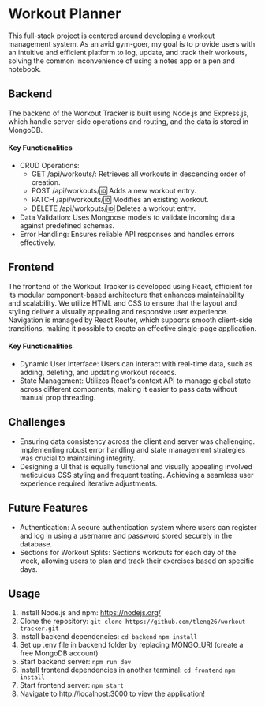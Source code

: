 # Workout Planner
This full-stack project is centered around developing a workout management system. As an avid gym-goer, my goal is to provide users with an intuitive and efficient platform to log, update, and track their workouts, solving the common inconvenience of using a notes app or a pen and notebook.




## Backend
The backend of the Workout Tracker is built using Node.js and Express.js, which handle server-side operations and routing, and the data is stored in MongoDB.

#### Key Functionalities
- CRUD Operations:
  - GET /api/workouts/: Retrieves all workouts in descending order of creation.
  - POST /api/workouts/:id: Adds a new workout entry.
  - PATCH /api/workouts/:id: Modifies an existing workout.
  - DELETE /api/workouts/:id: Deletes a workout entry.
- Data Validation: Uses Mongoose models to validate incoming data against predefined schemas.
- Error Handling: Ensures reliable API responses and handles errors effectively.




## Frontend
The frontend of the Workout Tracker is developed using React, efficient for its modular component-based architecture that enhances maintainability and scalability. We utilize HTML and CSS to ensure that the layout and styling deliver a visually appealing and responsive user experience. Navigation is managed by React Router, which supports smooth client-side transitions, making it possible to create an effective single-page application.

#### Key Functionalities
- Dynamic User Interface: Users can interact with real-time data, such as adding, deleting, and updating workout records.
- State Management: Utilizes React's context API to manage global state across different components, making it easier to pass data without manual prop threading.




## Challenges
- Ensuring data consistency across the client and server was challenging. Implementing robust error handling and state management strategies was crucial to maintaining integrity.
- Designing a UI that is equally functional and visually appealing involved meticulous CSS styling and frequent testing. Achieving a seamless user experience required iterative adjustments.




## Future Features
- Authentication: A secure authentication system where users can register and log in using a username and password stored securely in the database.
- Sections for Workout Splits: Sections workouts for each day of the week, allowing users to plan and track their exercises based on specific days.



## Usage
1. Install Node.js and npm: https://nodejs.org/
2. Clone the repository: `git clone https://github.com/tleng26/workout-tracker.git`
3. Install backend dependencies: `cd backend` `npm install`
4. Set up .env file in backend folder by replacing MONGO_URI (create a free MongoDB account)
5. Start backend server: `npm run dev`
6. Install frontend dependencies in another terminal: `cd frontend` `npm install`
7. Start frontend server: `npm start`
8. Navigate to http://localhost:3000 to view the application!
